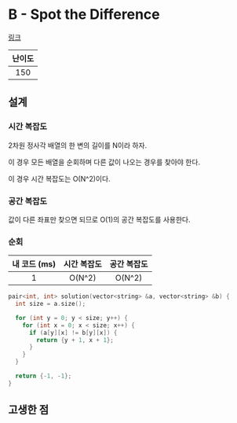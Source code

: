 # B - Spot the Difference

[링크](https://atcoder.jp/contests/abc351/tasks/abc351_b)

| 난이도 |
| :----: |
|  150   |

## 설계

### 시간 복잡도

2차원 정사각 배열의 한 변의 길이를 N이라 하자.

이 경우 모든 배열을 순회하며 다른 값이 나오는 경우를 찾아야 한다.

이 경우 시간 복잡도는 O(N^2)이다.

### 공간 복잡도

값이 다른 좌표만 찾으면 되므로 O(1)의 공간 복잡도를 사용한다.

### 순회

| 내 코드 (ms) | 시간 복잡도 | 공간 복잡도 |
| :----------: | :---------: | :---------: |
|      1       |   O(N^2)    |   O(N^2)    |

```cpp
pair<int, int> solution(vector<string> &a, vector<string> &b) {
  int size = a.size();

  for (int y = 0; y < size; y++) {
    for (int x = 0; x < size; x++) {
      if (a[y][x] != b[y][x]) {
        return {y + 1, x + 1};
      }
    }
  }

  return {-1, -1};
}
```

## 고생한 점
